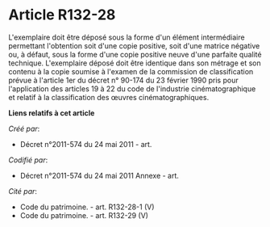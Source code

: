 # Article R132-28

L'exemplaire doit être déposé sous la forme d'un élément intermédiaire permettant l'obtention soit d'une copie positive, soit
d'une matrice négative ou, à défaut, sous la forme d'une copie positive neuve d'une parfaite qualité technique. L'exemplaire
déposé doit être identique dans son métrage et son contenu à la copie soumise à l'examen de la commission de classification
prévue à l'article 1er du décret n° 90-174 du 23 février 1990 pris pour l'application des articles 19 à 22 du code de
l'industrie cinématographique et relatif à la classification des œuvres cinématographiques.

**Liens relatifs à cet article**

_Créé par_:

  - Décret n°2011-574 du 24 mai 2011  - art.

_Codifié par_:

  - Décret n°2011-574 du 24 mai 2011 Annexe - art.

_Cité par_:

  - Code du patrimoine. - art. R132-28-1 (V)
  - Code du patrimoine. - art. R132-29 (V)
